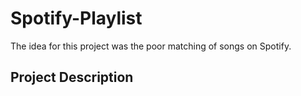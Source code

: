 <h1> Spotify-Playlist</h1>
The idea for this project was the poor matching of songs on Spotify.
<h2>Project Description</h2>

